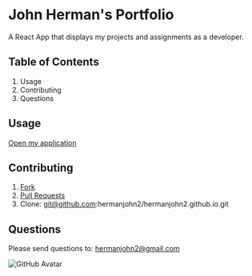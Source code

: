 # John Herman's Portfolio

A React App that displays my projects and assignments as a developer.

## Table of Contents

1. Usage
2. Contributing
3. Questions

## Usage

[Open my application](https://john-herman.herokuapp.com/)

## Contributing

1. [Fork](https://github.com/hermanjohn2/hermanjohn2.github.io)
2. [Pull Requests](https://github.com/hermanjohn2/hermanjohn2.github.io/pulls)
3. Clone: git@github.com:hermanjohn2/hermanjohn2.github.io.git

## Questions

Please send questions to: hermanjohn2@gmail.com

![GitHub Avatar](https://avatars0.githubusercontent.com/u/57771371?v=4)
